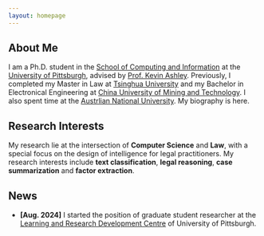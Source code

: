 ```yaml
---
layout: homepage
---
```


## About Me

I am a Ph.D. student in the [School of Computing and Information](https://www.sci.pitt.edu/) at the [University of Pittsburgh](https://www.pitt.edu/), advised by [Prof. Kevin Ashley](https://www.isp.pitt.edu/people/kevin-ashley). Previously, I completed my Master in Law at [Tsinghua University](https://www.tsinghua.edu.cn/en/index.htm) and my Bachelor in Electronical Engineering at [China University of Mining and Technology](https://global.cumt.edu.cn/). I also spent time at the [Austrlian National University](https://www.anu.edu.au/). My biography is here.

## Research Interests

My research lie at the intersection of **Computer Science** and **Law**, with a special focus on the design of intelligence for legal practitioners. My research interests include **text classification**, **legal reasoning**, **case summarization** and **factor extraction**.

## News

- **[Aug. 2024]** I started the position of graduate student researcher at the [Learning and Research Development Centre](https://www.lrdc.pitt.edu/) of University of Pittsburgh.

<!-- 
{% include_relative _includes/publications.md %}

{% include_relative _includes/services.md %}

-->
